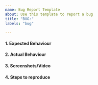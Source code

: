 ```yaml
---
name: Bug Report Template
about: Use this template to report a bug
title: "BUG:"
labels: "bug"

---
```


<!-- Do not leave any section empty. -->

#### 1. Expected Behaviour

#### 2. Actual Behaviour

#### 3. Screenshots/Video

#### 4. Steps to reproduce


